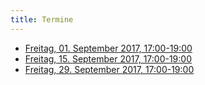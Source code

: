```yaml
---
title: Termine
---
```


- [Freitag, 01. September 2017, 17:00-19:00](https://www.eventbrite.com/e/coderdojo-horn-tickets-36929997617?aff=utm_source%3Deb_email%26utm_medium%3Demail%26utm_campaign%3Dnew_event_email&utm_term=eventurl_text)
- [Freitag, 15. September 2017, 17:00-19:00](https://www.eventbrite.com/e/coderdojo-horn-tickets-36982836660?aff=utm_source%3Deb_email%26utm_medium%3Demail%26utm_campaign%3Dnew_event_email&utm_term=eventurl_text)
- [Freitag, 29. September 2017, 17:00-19:00](https://www.eventbrite.com/e/coderdojo-horn-tickets-36982852708?aff=utm_source%3Deb_email%26utm_medium%3Demail%26utm_campaign%3Dnew_event_email&utm_term=eventurl_text)
